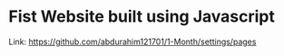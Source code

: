 # Fist Website built using Javascript
Link: https://github.com/abdurahim121701/1-Month/settings/pages
